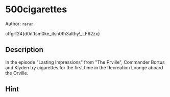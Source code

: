 # 500cigarettes

Author: `raran`

ctfgrf24{d0n'tsm0ke_itsn0th3althy!_LF62zx}

## Description

In the episode "Lasting Impressions" from "The Prville", Commander Bortus and Klyden try cigarettes for the first time in the Recreation Lounge aboard the Orville.

## Hint
